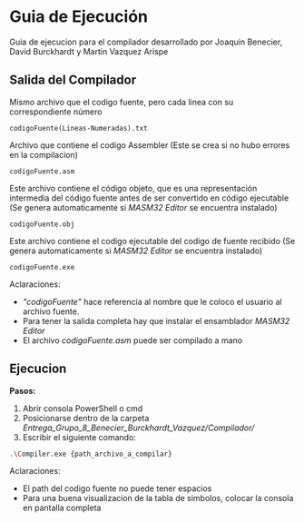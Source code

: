 # Guia de Ejecución

Guia de ejecucion para el compilador desarrollado por Joaquin Benecier, David Burckhardt y Martin Vazquez Arispe

## Salida del Compilador

Mismo archivo que el codigo fuente, pero cada linea con su correspondiente número
```
codigoFuente(Lineas-Numeradas).txt
```

Archivo que contiene el codigo Assembler (Este se crea si no hubo errores en la compilacion)
```
codigoFuente.asm
```
Este archivo contiene el código objeto, que es una representación intermedia del código fuente antes de ser convertido en código ejecutable (Se genera automaticamente si *MASM32 Editor* se encuentra instalado)
```
codigoFuente.obj
```
Este archivo contiene el codigo ejecutable del codigo de fuente recibido (Se genera automaticamente si *MASM32 Editor* se encuentra instalado)
```
codigoFuente.exe
```
Aclaraciones: 
- *"codigoFuente"* hace referencia al nombre que le coloco el usuario al archivo fuente.
- Para tener la salida completa hay que instalar el ensamblador *MASM32 Editor*
- El archivo *codigoFuente.asm* puede ser compilado a mano

## Ejecucion

**Pasos:**
1. Abrir consola PowerShell o cmd
2. Posicionarse dentro de la carpeta *Entrega_Grupo_8_Benecier_Burckhardt_Vazquez/Compilador/*
3. Escribir el siguiente comando:   

```bash
.\Compiler.exe {path_archivo_a_compilar}
```
Aclaraciones: 
- El path del codigo fuente no puede tener espacios
- Para una buena visualizacion de la tabla de simbolos, colocar la consola en pantalla completa